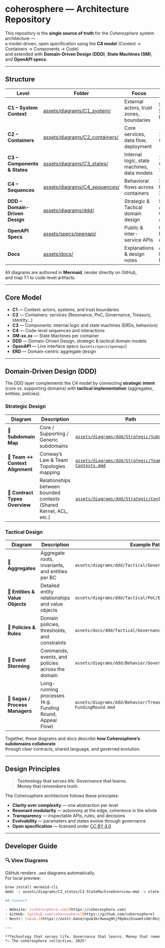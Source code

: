 # coherosphere — Architecture Repository

This repository is the **single source of truth** for the *Coherosphere* system architecture —  
a model-driven, open specification using the **C4 model** (Context → Containers → Components → Code)  
and extended with **Domain-Driven Design (DDD)**, **State Machines (SM)**, and **OpenAPI specs**.

---

## Structure

| Level | Folder | Focus | Content |
|--------|---------|--------|----------|
| **C1 – System Context** | [assets/diagrams/C1_system/](assets/diagrams/C1_system) | External actors, trust zones, boundaries | System, Stakeholders, Trust Boundaries |
| **C2 – Containers** | [assets/diagrams/C2_containers/](assets/diagrams/C2_containers) | Core services, data flow, deployment | 12 core containers (C2-01…C2-12) |
| **C3 – Components & States** | [assets/diagrams/C3_states/](assets/diagrams/C3_states) | Internal logic, state machines, data models | 16 state machines (SM-01.01…SM-10.02) |
| **C4 – Sequences** | [assets/diagrams/C4_sequences/](assets/diagrams/C4_sequences) | Behavioral flows across containers | 30+ end-to-end flows (C4-01…C4-34) |
| **DDD – Domain-Driven Design** | [assets/diagrams/ddd/](assets/diagrams/ddd) | Strategic & Tactical domain design | Subdomains, Team Alignments, Contracts, Aggregates |
| **OpenAPI Specs** | [assets/specs/openapi/](assets/specs/openapi) | Public & inter-service APIs | C2-01…C2-11 REST/gRPC/GraphQL definitions |
| **Docs** | [assets/docs/](assets/docs) | Explanations & design notes | API Surface, Domain Model, Governance Rules |

All diagrams are authored in **Mermaid**, render directly on GitHub,  
and map 1:1 to code-level artifacts.

---

## Core Model

- **C1** — Context: actors, systems, and trust boundaries  
- **C2** — Containers: services (Resonance, PoC, Governance, Treasury, Identity…)  
- **C3** — Components: internal logic and state machines (ERDs, behaviors)  
- **C4** — Code-level sequences and interactions  
- **SM-xx.xx** — State Machines per container  
- **DDD** — Domain-Driven Design, strategic & tactical domain models  
- **OpenAPI** — Live interface specs (`assets/specs/openapi`)  
- **ERD** — Domain-centric aggregate design  

---

## Domain-Driven Design (DDD)

The DDD layer complements the C4 model by connecting **strategic intent**  
(core vs. supporting domains) with **tactical implementation** (aggregates, entities, policies).

### Strategic Design

| Diagram | Description | Path |
|----------|--------------|------|
| 🧩 **Subdomain Map** | Core / Supporting / Generic subdomains | [`assets/diagrams/ddd/Strategic/Subdomains.mmd`](assets/diagrams/DDD/Strategic/Subdomains.mmd) |
| 🧩 **Team ↔ Context Alignment** | Conway’s Law & Team Topologies mapping | [`assets/diagrams/ddd/Strategic/Teams-Contexts.mmd`](assets/diagrams/DDD/Strategic/Teams-Contexts.mmd) |
| 🧩 **Contract Types Overview** | Relationships between bounded contexts (Shared Kernel, ACL, etc.) | [`assets/diagrams/ddd/Strategic/Contracts.mmd`](assets/diagrams/DDD/Strategic/Contracts.mmd) |

### Tactical Design

| Diagram | Description | Example Path |
|----------|--------------|---------------|
| 🧱 **Aggregates** | Aggregate roots, invariants, and entities per BC | `assets/diagrams/ddd/Tactical/Governance/Aggregates.mmd` |
| 🧱 **Entities & Value Objects** | Detailed entity relationships and value objects | `assets/diagrams/ddd/Tactical/PoC/Entities-VOs.mmd` |
| 📜 **Policies & Rules** | Domain policies, thresholds, and constraints | `assets/docs/ddd/Tactical/Governance/Policies.md` |
| 🔁 **Event Storming** | Commands, events, and policies across the domain | `assets/diagrams/ddd/Behavior/Governance/EventStorming.mmd` |
| 🔄 **Sagas / Process Managers** | Long-running processes (e.g. Funding Round, Appeal Flow) | `assets/diagrams/ddd/Behavior/Treasury/Saga-FundingRound.mmd` |

Together, these diagrams and docs describe **how Coherosphere’s subdomains collaborate**  
through clear contracts, shared language, and governed evolution.

---

## Design Principles

> **Technology that serves life. Governance that learns.  
> Money that remembers truth.**

The Coherosphere architecture follows these principles:

- **Clarity over complexity** — one abstraction per level  
- **Resonant modularity** — autonomy at the edge, coherence in the whole  
- **Transparency** — inspectable APIs, rules, and decisions  
- **Evolvability** — parameters and states evolve through governance  
- **Open specification** — licensed under [CC BY 4.0](https://creativecommons.org/licenses/by/4.0/)

---

## Developer Guide

### 🔍 View Diagrams
GitHub renders `.mmd` diagrams automatically.  
For local preview:
```bash
brew install mermaid-cli
mmdc -i assets/diagrams/C3_states/C3-StateMachineOverview.mmd -o state-overview.svg

## Connect

- Website: [coherosphere.com](https://coherosphere.com)  
- GitHub: [github.com/coherosphere](https://github.com/coherosphere)  
- Nostr: [npub…](https://nostr.band/npub1kc9weag9hjf0p0xz5naamts48rdkzymucvrd9ws8ns7n4x3qq5gsljlnck)

---

**Technology that serves life. Governance that learns. Money that remembers truth.**  
*— The coherosphere collective, 2025*
